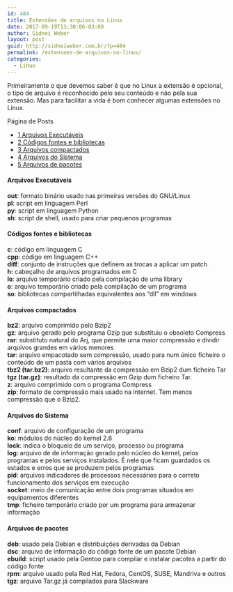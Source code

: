 ```yaml
---
id: 484
title: Extensões de arquivos no Linux
date: 2017-09-19T13:30:06-03:00
author: Sidnei Weber
layout: post
guid: http://sidneiweber.com.br/?p=484
permalink: /extensoes-de-arquivos-no-linux/
categories:
  - Linux
---
```

Primeiramente o que devemos saber é que no Linux a extensão é opcional, o tipo de arquivo é reconhecido pelo seu conteúdo e não pela sua extensão. Mas para facilitar a vida é bom conhecer algumas extensões no Linux.

<div id="toc_container" class="no_bullets">
  <p class="toc_title">
    P&aacute;gina de Posts
  </p>
  
  <ul class="toc_list">
    <li>
      <a href="#Arquivos_Executaveis"><span class="toc_number toc_depth_1">1</span> Arquivos Executáveis</a>
    </li>
    <li>
      <a href="#Codigos_fontes_e_bibliotecas"><span class="toc_number toc_depth_1">2</span> Códigos fontes e bibliotecas</a>
    </li>
    <li>
      <a href="#Arquivos_compactados"><span class="toc_number toc_depth_1">3</span> Arquivos compactados</a>
    </li>
    <li>
      <a href="#Arquivos_do_Sistema"><span class="toc_number toc_depth_1">4</span> Arquivos do Sistema</a>
    </li>
    <li>
      <a href="#Arquivos_de_pacotes"><span class="toc_number toc_depth_1">5</span> Arquivos de pacotes</a>
    </li>
  </ul>
</div>

#### <span id="Arquivos_Executaveis">Arquivos Executáveis</span>

**out**: formato binário usado nas primeiras versões do GNU/Linux  
**pl**: script em linguagem Perl  
**py**: script em linguagem Python  
**sh**: script de shell, usado para criar pequenos programas

#### <span id="Codigos_fontes_e_bibliotecas">Códigos fontes e bibliotecas</span>

**c**: código em linguagem C  
**cpp**: código em linguagem C++  
**diff**: conjunto de instruções que definem as trocas a aplicar um patch  
**h:** cabeçalho de arquivos programados em C  
**lo**: arquivo temporário criado pela compilação de uma library  
**o**: arquivo temporário criado pela compilação de um programa  
**so**: bibliotecas compartilhadas equivalentes aos &#8220;dll&#8221; em windows

#### <span id="Arquivos_compactados">Arquivos compactados</span>

**bz2**: arquivo comprimido pelo Bzip2  
**gz**: arquivo gerado pelo programa Gzip que substituiu o obsoleto Compress  
**rar**: substituto natural do Arj, que permite uma maior compressão e dividir arquivos grandes em vários menores  
**tar**: arquivo empacotado sem compressão, usado para num único ficheiro o conteúdo de um pasta com vários arquivos  
**tbz2 (tar.bz2)**: arquivo resultante da compressão em Bzip2 dum ficheiro Tar  
**tgz (tar.gz)**: resultado da compressão em Gzip dum ficheiro Tar.  
**z**: arquivo comprimido com o programa Compress  
**zip**: formato de compressão mais usado na internet. Tem menos compressão que o Bzip2.

#### <span id="Arquivos_do_Sistema">Arquivos do Sistema</span>

**conf**: arquivo de configuração de um programa  
**ko**: módulos do núcleo do kernel 2.6  
**lock**: indica o bloqueio de um serviço, processo ou programa  
**log**: arquivo de de informação gerado pelo núcleo do kernel, pelos programas e pelos serviços instalados. É nele que ficam guardados os estados e erros que se produzem pelos programas  
**pid**: arquivos indicadores de processos necessários para o correto funcionamento dos serviços em execução  
**socket**: meio de comunicação entre dois programas situados em equipamentos diferentes  
**tmp**: ficheiro temporário criado por um programa para armazenar informação

#### <span id="Arquivos_de_pacotes">Arquivos de pacotes</span>

**deb**: usado pela Debian e distribuições derivadas da Debian  
**dsc**: arquivo de informação do código fonte de um pacote Debian  
**ebuild**: script usado pela Gentoo para compilar e instalar pacotes a partir do código fonte  
**rpm**: arquivo usado pela Red Hat, Fedora, CentOS, SUSE, Mandriva e outros  
**tgz**: arquivo Tar.gz já compilados para Slackware